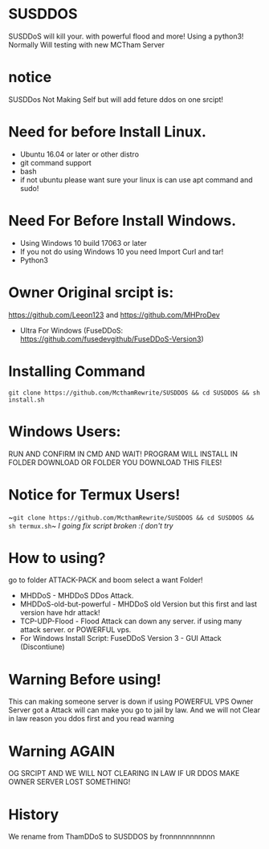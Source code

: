 # SUSDDOS
SUSDDoS will kill your. with powerful flood and more!
Using a python3! Normally Will testing with new MCTham Server
# notice
SUSDDos Not Making Self but will add feture ddos on one srcipt!
# Need for before Install Linux.
* Ubuntu 16.04 or later or other distro
* git command support
* bash
* if not ubuntu please want sure your linux is can use apt command and sudo!
# Need For Before Install Windows.
* Using Windows 10 build 17063 or later
* If you not do using Windows 10 you need Import Curl and tar!
* Python3 
# Owner Original srcipt is:
https://github.com/Leeon123 and https://github.com/MHProDev
* Ultra For Windows (FuseDDoS: https://github.com/fusedevgithub/FuseDDoS-Version3)
# Installing Command
```git clone https://github.com/McthamRewrite/SUSDDOS && cd SUSDDOS && sh install.sh```
# Windows Users:
RUN AND CONFIRM IN CMD AND WAIT! PROGRAM WILL INSTALL IN FOLDER DOWNLOAD OR FOLDER YOU DOWNLOAD THIS FILES!
# Notice for Termux Users!
~```git clone https://github.com/McthamRewrite/SUSDDOS && cd SUSDDOS && sh termux.sh```~ *I going fix script broken :( don't try*
# How to using?
go to folder ATTACK-PACK and boom select a want Folder!
* MHDDoS - MHDDoS DDos Attack.
* MHDDoS-old-but-powerful - MHDDoS old Version but this first and last version have hdr attack!
* TCP-UDP-Flood - Flood Attack can down any server. if using many attack server. or POWERFUL vps.
* For Windows Install Script: FuseDDoS Version 3 - GUI Attack (Discontiune) 
# Warning Before using!
This can making someone server is down if using POWERFUL VPS
Owner Server got a Attack will can make you go to jail by law.
And we will not Clear in law reason you ddos first and you read warning
# Warning AGAIN
OG SRCIPT AND WE WILL NOT CLEARING IN LAW IF UR DDOS MAKE OWNER SERVER LOST SOMETHING!
# History
We rename from ThamDDoS to SUSDDOS by fronnnnnnnnnnn
